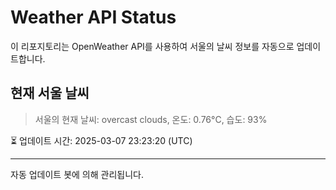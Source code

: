 
# Weather API Status

이 리포지토리는 OpenWeather API를 사용하여 서울의 날씨 정보를 자동으로 업데이트합니다.

## 현재 서울 날씨
> 서울의 현재 날씨: overcast clouds, 온도: 0.76°C, 습도: 93%

⏳ 업데이트 시간: 2025-03-07 23:23:20 (UTC)

---
자동 업데이트 봇에 의해 관리됩니다.
